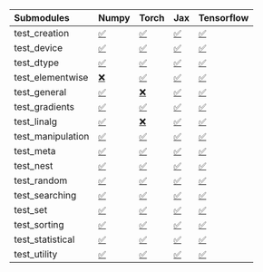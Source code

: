 | Submodules        | Numpy                                                                                                                           | Torch                                                                                                                           | Jax                                                                                                                             | Tensorflow                                                                                                                      |
|:------------------|:--------------------------------------------------------------------------------------------------------------------------------|:--------------------------------------------------------------------------------------------------------------------------------|:--------------------------------------------------------------------------------------------------------------------------------|:--------------------------------------------------------------------------------------------------------------------------------|
| test_creation     | <a href="https://github.com/unifyai/ivy/runs/8126311968?check_suite_focus=true" rel="noopener noreferrer" target="_blank">✅</a> | <a href="https://github.com/unifyai/ivy/runs/8126313399?check_suite_focus=true" rel="noopener noreferrer" target="_blank">✅</a> | <a href="https://github.com/unifyai/ivy/runs/8126314433?check_suite_focus=true" rel="noopener noreferrer" target="_blank">✅</a> | <a href="https://github.com/unifyai/ivy/runs/8126315251?check_suite_focus=true" rel="noopener noreferrer" target="_blank">✅</a> |
| test_device       | <a href="https://github.com/unifyai/ivy/runs/8126312033?check_suite_focus=true" rel="noopener noreferrer" target="_blank">✅</a> | <a href="https://github.com/unifyai/ivy/runs/8126313474?check_suite_focus=true" rel="noopener noreferrer" target="_blank">✅</a> | <a href="https://github.com/unifyai/ivy/runs/8126314489?check_suite_focus=true" rel="noopener noreferrer" target="_blank">✅</a> | <a href="https://github.com/unifyai/ivy/runs/8126315296?check_suite_focus=true" rel="noopener noreferrer" target="_blank">✅</a> |
| test_dtype        | <a href="https://github.com/unifyai/ivy/runs/8126312108?check_suite_focus=true" rel="noopener noreferrer" target="_blank">✅</a> | <a href="https://github.com/unifyai/ivy/runs/8126313524?check_suite_focus=true" rel="noopener noreferrer" target="_blank">✅</a> | <a href="https://github.com/unifyai/ivy/runs/8126314552?check_suite_focus=true" rel="noopener noreferrer" target="_blank">✅</a> | <a href="https://github.com/unifyai/ivy/runs/8126315340?check_suite_focus=true" rel="noopener noreferrer" target="_blank">✅</a> |
| test_elementwise  | <a href="https://github.com/unifyai/ivy/runs/8126312198?check_suite_focus=true" rel="noopener noreferrer" target="_blank">❌</a> | <a href="https://github.com/unifyai/ivy/runs/8126313602?check_suite_focus=true" rel="noopener noreferrer" target="_blank">✅</a> | <a href="https://github.com/unifyai/ivy/runs/8126314600?check_suite_focus=true" rel="noopener noreferrer" target="_blank">✅</a> | <a href="https://github.com/unifyai/ivy/runs/8126315385?check_suite_focus=true" rel="noopener noreferrer" target="_blank">✅</a> |
| test_general      | <a href="https://github.com/unifyai/ivy/runs/8126312268?check_suite_focus=true" rel="noopener noreferrer" target="_blank">✅</a> | <a href="https://github.com/unifyai/ivy/runs/8126313678?check_suite_focus=true" rel="noopener noreferrer" target="_blank">❌</a> | <a href="https://github.com/unifyai/ivy/runs/8126314673?check_suite_focus=true" rel="noopener noreferrer" target="_blank">✅</a> | <a href="https://github.com/unifyai/ivy/runs/8126315426?check_suite_focus=true" rel="noopener noreferrer" target="_blank">✅</a> |
| test_gradients    | <a href="https://github.com/unifyai/ivy/runs/8126312365?check_suite_focus=true" rel="noopener noreferrer" target="_blank">✅</a> | <a href="https://github.com/unifyai/ivy/runs/8126313734?check_suite_focus=true" rel="noopener noreferrer" target="_blank">✅</a> | <a href="https://github.com/unifyai/ivy/runs/8126314735?check_suite_focus=true" rel="noopener noreferrer" target="_blank">✅</a> | <a href="https://github.com/unifyai/ivy/runs/8126315480?check_suite_focus=true" rel="noopener noreferrer" target="_blank">✅</a> |
| test_linalg       | <a href="https://github.com/unifyai/ivy/runs/8126312461?check_suite_focus=true" rel="noopener noreferrer" target="_blank">✅</a> | <a href="https://github.com/unifyai/ivy/runs/8126313797?check_suite_focus=true" rel="noopener noreferrer" target="_blank">❌</a> | <a href="https://github.com/unifyai/ivy/runs/8126314776?check_suite_focus=true" rel="noopener noreferrer" target="_blank">✅</a> | <a href="https://github.com/unifyai/ivy/runs/8126315542?check_suite_focus=true" rel="noopener noreferrer" target="_blank">✅</a> |
| test_manipulation | <a href="https://github.com/unifyai/ivy/runs/8126312535?check_suite_focus=true" rel="noopener noreferrer" target="_blank">✅</a> | <a href="https://github.com/unifyai/ivy/runs/8126313862?check_suite_focus=true" rel="noopener noreferrer" target="_blank">✅</a> | <a href="https://github.com/unifyai/ivy/runs/8126314817?check_suite_focus=true" rel="noopener noreferrer" target="_blank">✅</a> | <a href="https://github.com/unifyai/ivy/runs/8126315665?check_suite_focus=true" rel="noopener noreferrer" target="_blank">✅</a> |
| test_meta         | <a href="https://github.com/unifyai/ivy/runs/8126312619?check_suite_focus=true" rel="noopener noreferrer" target="_blank">✅</a> | <a href="https://github.com/unifyai/ivy/runs/8126313932?check_suite_focus=true" rel="noopener noreferrer" target="_blank">✅</a> | <a href="https://github.com/unifyai/ivy/runs/8126314870?check_suite_focus=true" rel="noopener noreferrer" target="_blank">✅</a> | <a href="https://github.com/unifyai/ivy/runs/8126315736?check_suite_focus=true" rel="noopener noreferrer" target="_blank">✅</a> |
| test_nest         | <a href="https://github.com/unifyai/ivy/runs/8126312751?check_suite_focus=true" rel="noopener noreferrer" target="_blank">✅</a> | <a href="https://github.com/unifyai/ivy/runs/8126313990?check_suite_focus=true" rel="noopener noreferrer" target="_blank">✅</a> | <a href="https://github.com/unifyai/ivy/runs/8126314913?check_suite_focus=true" rel="noopener noreferrer" target="_blank">✅</a> | <a href="https://github.com/unifyai/ivy/runs/8126315800?check_suite_focus=true" rel="noopener noreferrer" target="_blank">✅</a> |
| test_random       | <a href="https://github.com/unifyai/ivy/runs/8126312818?check_suite_focus=true" rel="noopener noreferrer" target="_blank">✅</a> | <a href="https://github.com/unifyai/ivy/runs/8126314061?check_suite_focus=true" rel="noopener noreferrer" target="_blank">✅</a> | <a href="https://github.com/unifyai/ivy/runs/8126314955?check_suite_focus=true" rel="noopener noreferrer" target="_blank">✅</a> | <a href="https://github.com/unifyai/ivy/runs/8126315907?check_suite_focus=true" rel="noopener noreferrer" target="_blank">✅</a> |
| test_searching    | <a href="https://github.com/unifyai/ivy/runs/8126312883?check_suite_focus=true" rel="noopener noreferrer" target="_blank">✅</a> | <a href="https://github.com/unifyai/ivy/runs/8126314117?check_suite_focus=true" rel="noopener noreferrer" target="_blank">✅</a> | <a href="https://github.com/unifyai/ivy/runs/8126315009?check_suite_focus=true" rel="noopener noreferrer" target="_blank">✅</a> | <a href="https://github.com/unifyai/ivy/runs/8126316028?check_suite_focus=true" rel="noopener noreferrer" target="_blank">✅</a> |
| test_set          | <a href="https://github.com/unifyai/ivy/runs/8126312959?check_suite_focus=true" rel="noopener noreferrer" target="_blank">✅</a> | <a href="https://github.com/unifyai/ivy/runs/8126314172?check_suite_focus=true" rel="noopener noreferrer" target="_blank">✅</a> | <a href="https://github.com/unifyai/ivy/runs/8126315055?check_suite_focus=true" rel="noopener noreferrer" target="_blank">✅</a> | <a href="https://github.com/unifyai/ivy/runs/8126316193?check_suite_focus=true" rel="noopener noreferrer" target="_blank">✅</a> |
| test_sorting      | <a href="https://github.com/unifyai/ivy/runs/8126313049?check_suite_focus=true" rel="noopener noreferrer" target="_blank">✅</a> | <a href="https://github.com/unifyai/ivy/runs/8126314245?check_suite_focus=true" rel="noopener noreferrer" target="_blank">✅</a> | <a href="https://github.com/unifyai/ivy/runs/8126315098?check_suite_focus=true" rel="noopener noreferrer" target="_blank">✅</a> | <a href="https://github.com/unifyai/ivy/runs/8126316320?check_suite_focus=true" rel="noopener noreferrer" target="_blank">✅</a> |
| test_statistical  | <a href="https://github.com/unifyai/ivy/runs/8126313143?check_suite_focus=true" rel="noopener noreferrer" target="_blank">✅</a> | <a href="https://github.com/unifyai/ivy/runs/8126314321?check_suite_focus=true" rel="noopener noreferrer" target="_blank">✅</a> | <a href="https://github.com/unifyai/ivy/runs/8126315124?check_suite_focus=true" rel="noopener noreferrer" target="_blank">✅</a> | <a href="https://github.com/unifyai/ivy/runs/8126316419?check_suite_focus=true" rel="noopener noreferrer" target="_blank">✅</a> |
| test_utility      | <a href="https://github.com/unifyai/ivy/runs/8126313232?check_suite_focus=true" rel="noopener noreferrer" target="_blank">✅</a> | <a href="https://github.com/unifyai/ivy/runs/8126314377?check_suite_focus=true" rel="noopener noreferrer" target="_blank">✅</a> | <a href="https://github.com/unifyai/ivy/runs/8126315160?check_suite_focus=true" rel="noopener noreferrer" target="_blank">✅</a> | <a href="https://github.com/unifyai/ivy/runs/8126316516?check_suite_focus=true" rel="noopener noreferrer" target="_blank">✅</a> |
